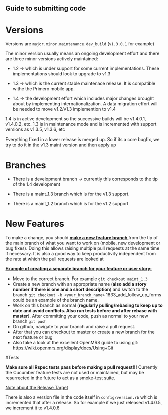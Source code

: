 ##  Guide to submitting code

#  Versions

Versions are `major.minor.maintenance.dev_build` (`v1.3.0.1` for example)

The minor version usually means an ongoing development effort and there are three minor versions actively maintained:

* 1.2 -> which is under support for some current implementations. These implementations should look to upgrade to v1.3

* 1.3 -> which is the current stable maintenace release. It is compatible withe the Primero mobile app.

* 1.4 -> the development effort which includes major changes brought about by implementing internationalization. A data migration effort will be needed to move v1.2/v1.3 implemention to v1.4


1.4 is in active development so the successive builds will be v1.4.0.1, v1.4.0.2, etc. 1.3 is in maintenance mode and is incremented with support versions as v1.3.5, v1.3.6, etc

Everything fixed in a lower release is merged up. So if its a core bugfix, we try to do it in the v1.3 maint version and then apply up

#  Branches

* There is a development branch -> currently this corresponds to the tip of the 1.4 development

* There is a maint_1.3 branch which is for the v1.3 support.

* There is a maint_1.2 branch which is for the v1.2 support

# New Features

To make a change, you should <u><b> make a new feature branch </b></u>from the tip of the main branch of what you want to work on (mobile, new development or bug fixes). Doing this allows raising multiple pull requests at the same time if necessary. It is also a good way to keep productivity independent from the rate at which the pull requests are looked at

<u><b> Example of creating a separate branch for your feature or user story: </b></u>

* Move to the correct branch. For example `git checkout maint_1.3`
* Create a new branch with an appropriate name (<b>also add a story number if there is one and a short description</b>) and switch to the branch
`git checkout -b <your_branch_name>`
1833_add_follow_up_forms could be an example of the branch name.
* Work on this branch as normal (<b>regularly pulling/rebasing to keep up to date and avoid conflicts. Also run tests before and after rebase with master</b>). After committing your code, push as normal to your new branch
`git push`
* On github, navigate to your branch and raise a pull request.
* After that you can checkout to master or create a new branch for the next feature or bug
* Also take a look at the excellent OpenMRS guide to using git: https://wiki.openmrs.org/display/docs/Using+Git

#Tests

**Make sure all Rspec tests pass before making a pull request!!!** Currently the Cucumber feature tests are not used or maintained, but may be resurrected in the future to act as a smoke-test suite.


<u>Note about the Release Target</u>

There is also a version file in the code itself in `config/version.rb` which is incremented that after a release.
So for example if we just released v1.4.0.5, we increment it to v1.4.0.6
